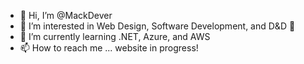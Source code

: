 - 👋 Hi, I’m @MackDever
- 👀 I’m interested in Web Design, Software Development, and D&D 🐉
- 🌱 I’m currently learning .NET, Azure, and AWS
- 📫 How to reach me ... website in progress!

<!---
MackDever/MackDever is a ✨ special ✨ repository because its `README.md` (this file) appears on your GitHub profile.
You can click the Preview link to take a look at your changes.
--->
